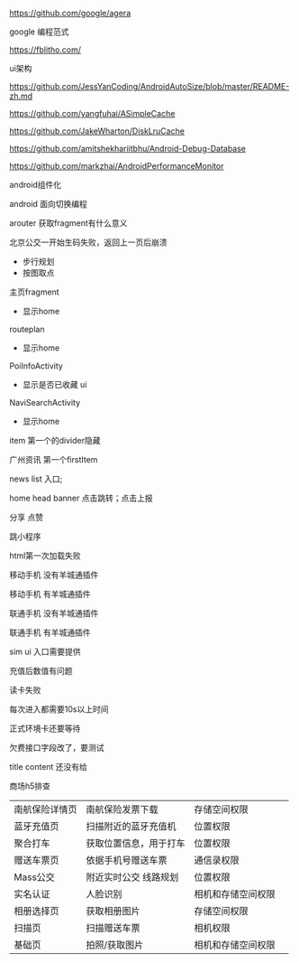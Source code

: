 https://github.com/google/agera

google 编程范式

https://fblitho.com/

ui架构

https://github.com/JessYanCoding/AndroidAutoSize/blob/master/README-zh.md



https://github.com/yangfuhai/ASimpleCache

https://github.com/JakeWharton/DiskLruCache

https://github.com/amitshekhariitbhu/Android-Debug-Database

https://github.com/markzhai/AndroidPerformanceMonitor





android组件化

android 面向切换编程

arouter 获取fragment有什么意义

北京公交一开始生码失败，返回上一页后崩溃



+ 步行规划
+ 按图取点

主页fragment

+ 显示home

routeplan

+ 显示home

PoiInfoActivity

+ 显示是否已收藏 ui

NaviSearchActivity

+ 显示home



item 第一个的divider隐藏

广州资讯 第一个firstItem

news list 入口;

 home head banner 点击跳转；点击上报

分享 点赞

跳小程序

html第一次加载失败



移动手机 没有羊城通插件

移动手机 有羊城通插件

联通手机 没有羊城通插件

联通手机 有羊城通插件

sim ui 入口需要提供

充值后数值有问题

读卡失败

每次进入都需要10s以上时间

正式环境卡还要等待



欠费接口字段改了，要测试



title content 还没有给

商场h5排查



|                |                        |                    |      |
| -------------- | ---------------------- | ------------------ | ---- |
| 南航保险详情页 | 南航保险发票下载       | 存储空间权限       |      |
| 蓝牙充值页     | 扫描附近的蓝牙充值机   | 位置权限           |      |
| 聚合打车       | 获取位置信息，用于打车 | 位置权限           |      |
| 赠送车票页     | 依据手机号赠送车票     | 通信录权限         |      |
| Mass公交       | 附近实时公交 线路规划  | 位置权限           |      |
| 实名认证       | 人脸识别               | 相机和存储空间权限 |      |
| 相册选择页     | 获取相册图片           | 存储空间权限       |      |
| 扫描页         | 扫描赠送车票           | 相机权限           |      |
| 基础页         | 拍照/获取图片          | 相机和存储空间权限 |      |

